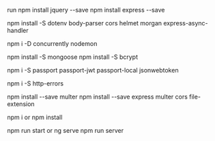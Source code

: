 run 
npm install jquery --save 
npm install express --save



npm install -S dotenv body-parser cors helmet morgan express-async-handler

npm i -D concurrently nodemon

npm install -S mongoose
npm install -S bcrypt


npm i -S passport passport-jwt passport-local jsonwebtoken

npm i -S http-errors

npm install --save multer
npm install --save express multer cors file-extension

npm i or npm install






npm run start or ng serve
npm run server